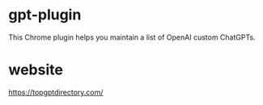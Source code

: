 # gpt-plugin
This Chrome plugin helps you maintain a list of OpenAI custom ChatGPTs.

# website
https://topgptdirectory.com/
